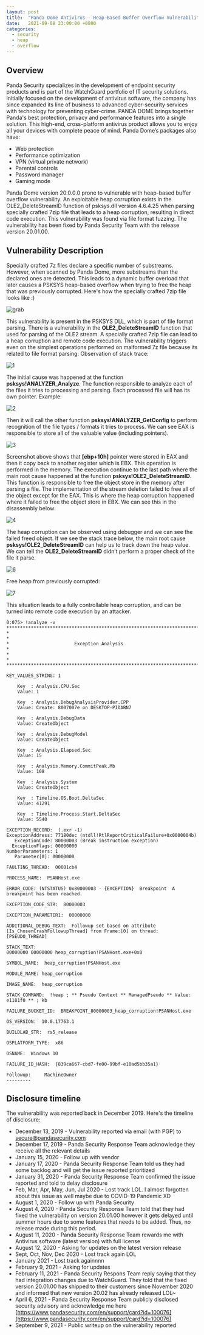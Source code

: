 ```yaml
---
layout: post
title:  "Panda Dome Antivirus - Heap-Based Buffer Overflow Vulnerability"
date:   2021-09-08 23:00:00 +0800
categories:
  - security
  - heap
  - overflow
---
```


Overview
-----------
Panda Security specializes in the development of endpoint security products and is part of the WatchGuard portfolio of IT security solutions. Initially focused on the development of antivirus software, the company has since expanded its line of business to advanced cyber-security services with technology for preventing cyber-crime. PANDA DOME brings together Panda's best protection, privacy and performance features into a single solution. This high-end, cross-platform antivirus product allows you to enjoy all your devices with complete peace of mind. Panda Dome’s packages also have:
- Web protection
- Performance optimization
- VPN (virtual private network)
- Parental controls
- Password manager
- Gaming mode

Panda Dome version 20.0.0.0 prone to vulnerable with heap-based buffer overflow vulnerability. An exploitable heap corruption exists in the OLE2_DeleteStreamID function of psksys.dll version 4.6.4.25 when parsing specially crafted 7zip file that leads to a heap corruption, resulting in direct code execution. This vulnerability was found via file format fuzzing. The vulnerability has been fixed by Panda Security Team with the release version 20.01.00.

Vulnerability Description
-------------------------
Specially crafted 7z files declare a specific number of substreams. However, when scanned by Panda Dome, more substreams than the declared ones are detected. This leads to a dynamic buffer overload that later causes a PSKSYS heap-based overflow when trying to free the heap that was previously corrupted. Here's how the specially crafted 7zip file looks like :) 

![grab](https://user-images.githubusercontent.com/789149/132542078-eaedc57a-8a62-44ea-8423-f1f1353288a9.png)

This vulnerability is present in the PSKSYS DLL, which is part of file format parsing. There is a vulnerability in the **OLE2_DeleteStreamID** function that used for parsing of the OLE2 stream. A specially crafted 7zip file can lead to a heap corruption and remote code execution. The vulnerability triggers even on the simplest operations performed on malformed 7z file because its related to file format parsing. Observation of stack trace:

![1](https://user-images.githubusercontent.com/789149/132537294-e10b5a22-4383-4457-a3ab-eb80d5e7dea6.png)

The initial cause was happened at the function **psksys!ANALYZER_Analyze**. The function responsible to analyze each of the files it tries to processing and parsing. Each processed file will has its own pointer. Example:

![2](https://user-images.githubusercontent.com/789149/132537424-abaa4046-2803-45aa-9c68-c08d477a7582.png)

Then it will call the other function **psksys!ANALYZER_GetConfig** to perform recognition of the file types / formats it tries to process. We can see EAX is responsible to store all of the valuable value (including pointers).

![3](https://user-images.githubusercontent.com/789149/132537514-31b53043-b180-453a-bb0d-0fde947aad49.png)

Screenshot above shows that **[ebp+10h]** pointer were stored in EAX and then it copy back to another register which is EBX. This operation is performed in the memory. The execution continue to the last path where the main root cause happened at the function **psksys!OLE2_DeleteStreamID**. This function is responsible to free the object store in the memory after parsing a file. The implementation of the stream deletion failed to free all of the object except for the EAX. This is where the heap corruption happened where it failed to free the object store in EBX. We can see this in the disassembly below:

![4](https://user-images.githubusercontent.com/789149/132537841-15b7d9ee-648a-43a1-aa3c-f3032003cf0b.png)

The heap corruption can be observed using debugger and we can see the failed freed object. If we see the stack trace below, the main root cause **psksys!OLE2_DeleteStreamID** can help us to track down the heap value. We can tell the **OLE2_DeleteStreamID** didn’t perform a proper check of the file it parse.

![6](https://user-images.githubusercontent.com/789149/132538009-d76f5b74-d578-4693-8c29-b3b79c57bbf9.png)

Free heap from previously corrupted:

![7](https://user-images.githubusercontent.com/789149/132538139-694d660c-42f7-468f-b458-576636910188.png)

This situation leads to a fully controllable heap corruption, and can be turned into remote code execution by an attacker.
```
0:075> !analyze -v
*******************************************************************************
*                                                                             *
*                        Exception Analysis                                   *
*                                                                             *
*******************************************************************************

KEY_VALUES_STRING: 1

    Key  : Analysis.CPU.Sec
    Value: 1

    Key  : Analysis.DebugAnalysisProvider.CPP
    Value: Create: 8007007e on DESKTOP-PIDABN7

    Key  : Analysis.DebugData
    Value: CreateObject

    Key  : Analysis.DebugModel
    Value: CreateObject

    Key  : Analysis.Elapsed.Sec
    Value: 15

    Key  : Analysis.Memory.CommitPeak.Mb
    Value: 108

    Key  : Analysis.System
    Value: CreateObject

    Key  : Timeline.OS.Boot.DeltaSec
    Value: 41291

    Key  : Timeline.Process.Start.DeltaSec
    Value: 5540

EXCEPTION_RECORD:  (.exr -1)
ExceptionAddress: 77180dec (ntdll!RtlReportCriticalFailure+0x0000004b)
   ExceptionCode: 80000003 (Break instruction exception)
  ExceptionFlags: 00000000
NumberParameters: 1
   Parameter[0]: 00000000

FAULTING_THREAD:  00001cb4

PROCESS_NAME:  PSANHost.exe

ERROR_CODE: (NTSTATUS) 0x80000003 - {EXCEPTION}  Breakpoint  A breakpoint has been reached.

EXCEPTION_CODE_STR:  80000003

EXCEPTION_PARAMETER1:  00000000

ADDITIONAL_DEBUG_TEXT:  Followup set based on attribute [Is_ChosenCrashFollowupThread] from Frame:[0] on thread:[PSEUDO_THREAD]

STACK_TEXT:  
00000000 00000000 heap_corruption!PSANHost.exe+0x0

SYMBOL_NAME:  heap_corruption!PSANHost.exe

MODULE_NAME: heap_corruption

IMAGE_NAME:  heap_corruption

STACK_COMMAND:  !heap ; ** Pseudo Context ** ManagedPseudo ** Value: e1181f0 ** ; kb

FAILURE_BUCKET_ID:  BREAKPOINT_80000003_heap_corruption!PSANHost.exe

OS_VERSION:  10.0.17763.1

BUILDLAB_STR:  rs5_release

OSPLATFORM_TYPE:  x86

OSNAME:  Windows 10

FAILURE_ID_HASH:  {839ca667-cbd7-fe00-99bf-e10ad5bb35a1}

Followup:     MachineOwner
---------
```

Disclosure timeline
-------------------
The vulnerability was reported back in December 2019. Here's the timeline of disclosure:
- December 13, 2019 - Vulnerability reported via email (with PGP) to secure@pandasecurity.com
- December 17, 2019 - Panda Security Response Team acknowledge they receive all the relevant details
- January 15, 2020 - Follow up with vendor
- January 17, 2020 - Panda Security Response Team told us they had some backlog and will get the issue reported prioritized
- January 31, 2020 - Panda Security Response Team confirmed the issue reported and told to delay disclosure
- Feb, Mar, Apr, May, Jun, Jul 2020 - Lost track LOL. I almost forgotten about this issue as well maybe due to COVID-19 Pandemic XD
- August 1, 2020 - Follow up with Panda Security
- August 4, 2020 - Panda Security Response Team told that they had fixed the vulnerability on version 20.01.00 however it gets delayed until summer hours due to some features that needs to be added. Thus, no release made during this period.
- August 11, 2020 - Panda Security Response Team rewards me with Antivirus software (latest version) with full license
- August 12, 2020 - Asking for updates on the latest version release
- Sept, Oct, Nov, Dec 2020 - Lost track again LOL
- January 2021 - Lost track againnnn
- February 9, 2021 - Asking for updates
- February 11, 2021 - Panda Security Respons Team reply saying that they had integration changes due to WatchGuard. They told that the fixed version 20.01.00 has shipped to their customers since November 2020 and informed that new version 20.02 has already released LOL~
- April 6, 2021 - Panda Security Response Team publicly disclosed security advisory and acknowledge me here [https://www.pandasecurity.com/en/support/card?id=100076](https://www.pandasecurity.com/en/support/card?id=100076)
- September 9, 2021 - Public writeup on the vulnerability reported
